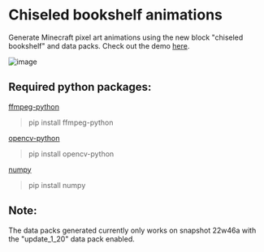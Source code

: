 # Chiseled bookshelf animations
Generate Minecraft pixel art animations using the new block "chiseled bookshelf" and data packs. Check out the demo [here](https://www.reddit.com/user/Rezzorex/comments/yysbsb/bad_apple_recreated_with_minecraft_chiseled/).

![image](https://user-images.githubusercontent.com/73910894/202816365-5e2820d9-0bf1-4ab9-a2a0-d6cb478faf2f.png)

## Required python packages:

[ffmpeg-python](https://pypi.org/project/ffmpeg-python/)
>pip install ffmpeg-python

[opencv-python](https://pypi.org/project/opencv-python/)
>pip install opencv-python

[numpy](https://pypi.org/project/numpy/)
>pip install numpy

## Note:
The data packs generated currently only works on snapshot 22w46a with the "update_1_20" data pack enabled.
